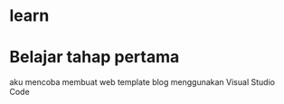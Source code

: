 # learn
<h1>Belajar tahap pertama</h1>
<p>aku mencoba membuat web template blog menggunakan Visual Studio Code</p>
